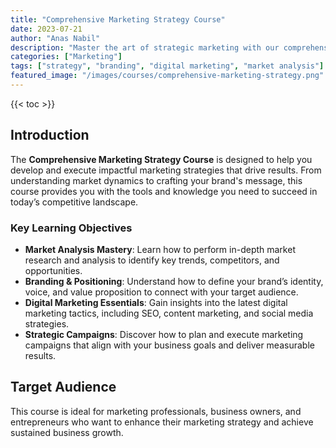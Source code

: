 ```yaml
---
title: "Comprehensive Marketing Strategy Course"
date: 2023-07-21
author: "Anas Nabil"
description: "Master the art of strategic marketing with our comprehensive course. Learn how to develop and implement effective marketing strategies that align with your business objectives. Topics covered include market analysis, branding, digital marketing, and more."
categories: ["Marketing"]
tags: ["strategy", "branding", "digital marketing", "market analysis"]
featured_image: "/images/courses/comprehensive-marketing-strategy.png"
---
```


{{< toc >}}

## Introduction

The **Comprehensive Marketing Strategy Course** is designed to help you develop and execute impactful marketing strategies that drive results. From understanding market dynamics to crafting your brand's message, this course provides you with the tools and knowledge you need to succeed in today’s competitive landscape.

### Key Learning Objectives

- **Market Analysis Mastery**: Learn how to perform in-depth market research and analysis to identify key trends, competitors, and opportunities.
- **Branding & Positioning**: Understand how to define your brand’s identity, voice, and value proposition to connect with your target audience.
- **Digital Marketing Essentials**: Gain insights into the latest digital marketing tactics, including SEO, content marketing, and social media strategies.
- **Strategic Campaigns**: Discover how to plan and execute marketing campaigns that align with your business goals and deliver measurable results.

## Target Audience

This course is ideal for marketing professionals, business owners, and entrepreneurs who want to enhance their marketing strategy and achieve sustained business growth.
